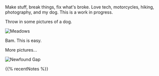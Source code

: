 Make stuff, break things, fix what's broke. Love tech, motorcycles, hiking, photography, and my dog. This is a work in progress.

Throw in some pictures of a dog. 

![Meadows](../media/Pasted%20image%2020220504231753.jpg)

Bam. This is easy.

More pictures...

![Newfound Gap](../media/20220504100126_newFoundGap.jpg)

{{% recentNotes %}}
